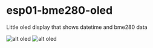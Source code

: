 # esp01-bme280-oled
Little oled display that shows datetime and bme280 data

![alt oled](https://i.imgur.com/mRxBX8X.png)
![alt oled](https://i.imgur.com/6uibNkp.png)

